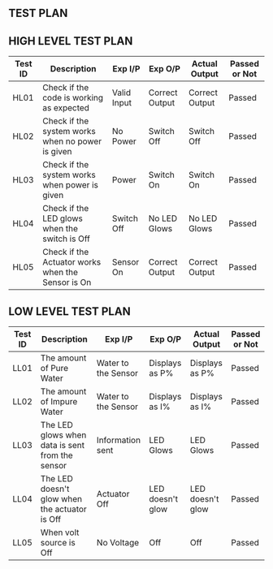 
TEST PLAN
-----------------------------------------------------------------------------------------------------------------------------------------------------------------------------------

HIGH LEVEL TEST PLAN
-----------------------------------------------------------------------------------------------------------------------------------------------------------------------------------

| Test ID | Description | Exp I/P | Exp O/P | Actual Output | Passed or Not |
|---------|-------------|---------|---------|---------------|---------------|
| HL01 | Check if the code is working as expected | Valid Input | Correct Output | Correct Output | Passed |
| HL02 | Check if the system works when no power is given | No Power | Switch Off | Switch Off | Passed |
| HL03 | Check if the system works when power is given | Power | Switch On | Switch On | Passed |
| HL04 | Check if the LED glows when the switch is Off | Switch Off | No LED Glows | No LED Glows | Passed |
| HL05 | Check if the Actuator works when the Sensor is On | Sensor On | Correct Output | Correct Output | Passed | 

LOW LEVEL TEST PLAN
-----------------------------------------------------------------------------------------------------------------------------------------------------------------------------------
| Test ID | Description | Exp I/P | Exp O/P | Actual Output | Passed or Not |
|---------|-------------|---------|---------|---------------|---------------| 
| LL01 | The amount of Pure Water | Water to the Sensor | Displays as P% | Displays as P% | Passed |
| LL02 | The amount of Impure Water | Water to the Sensor | Displays as I% | Displays as I% | Passed |
| LL03 | The LED glows when data is sent from the sensor | Information sent | LED Glows | LED Glows | Passed | 
| LL04 | The LED doesn't glow when the actuator is Off | Actuator Off | LED doesn't glow | LED doesn't glow | Passed |
| LL05 | When volt source is Off | No Voltage | Off | Off | Passed | 
